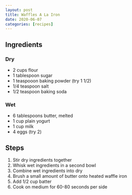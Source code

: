 ```yaml
---
layout: post
title: Waffles A La Iron
date: 2020-06-07
categories: [recipes]
---
```


## Ingredients

### Dry

* 2 cups flour
* 1 tablespoon sugar
* 1 teaspooon baking powder (try 1 1/2)
* 1/4 teaspoon salt
* 1/2 teaspoon baking soda

### Wet

* 6 tablespoons butter, melted
* 1 cup plain yogurt
* 1 cup milk
* 4 eggs (try 2)

## Steps

1. Stir dry ingredients together
1. Whisk wet ingredients in a second bowl
1. Combine wet ingredients into dry
1. Brush a small amount of butter onto heated waffle iron
1. Add 1/2 cup batter
1. Cook on medium for 60-80 seconds per side
